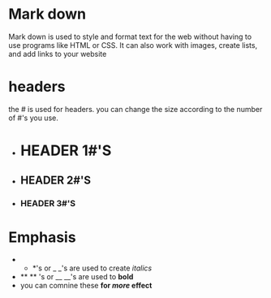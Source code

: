 
# Mark down
Mark down is used to style and format text for the web without having to use programs like HTML or CSS. It can also work with images, create lists, and add links to your website

# headers
the # is used for headers.  you can change the size according to the number of #'s you use. 
- # HEADER 1#'S
- ## HEADER 2#'S
- ### HEADER 3#'S

# Emphasis
- * *'s or _ _'s are used to create *italics*
- ** ** 's or __ __'s are used to **bold**
- you can comnine these  **for _more_ effect**
